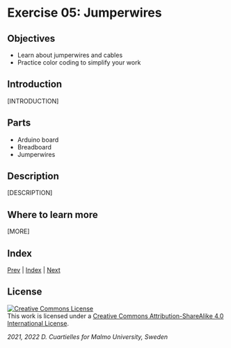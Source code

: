 # Exercise 05: Jumperwires

## Objectives

* Learn about jumperwires and cables
* Practice color coding to simplify your work


## Introduction

[INTRODUCTION]

## Parts

* Arduino board
* Breadboard
* Jumperwires






## Description

[DESCRIPTION]









## Where to learn more

[MORE]

## Index

[Prev](../04-Breadboard/04-Breadboard.md) |  [Index](../course_index.md) |  [Next](../06-Arduino_IDE/06-Arduino_IDE.md)

## License

<a rel="license" href="http://creativecommons.org/licenses/by-sa/4.0/"><img alt="Creative Commons License" style="border-width:0" src="https://i.creativecommons.org/l/by-sa/4.0/80x15.png" /></a><br />This work is licensed under a <a rel="license" href="http://creativecommons.org/licenses/by-sa/4.0/">Creative Commons Attribution-ShareAlike 4.0 International License</a>.

*2021, 2022 D. Cuartielles for Malmo University, Sweden*
